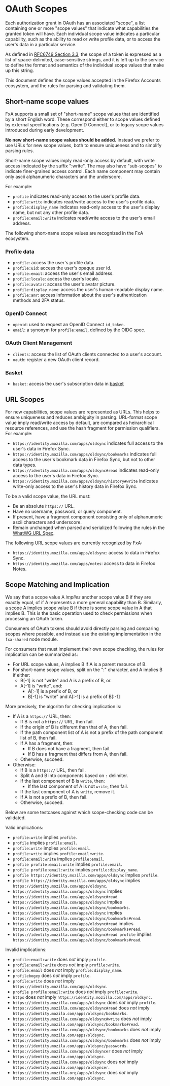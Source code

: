# OAuth Scopes

Each authorization grant in OAuth has an associated "scope",
a list containing one or more "scope values"
that indicate what capabilities the granted token will have.
Each individual scope value indicates a particular capability,
such as the ability to read or write profile data,
or to access the user's data in a particular service.

As defined in [RFC6749 Section 3.3](https://tools.ietf.org/html/rfc6749#section-3.3),
the scope of a token is expressed as
a list of space-delimited, case-sensitive strings,
and it is left up to the service
to define the format and semantics
of the individual scope values
that make up this string.

This document defines the scope values
accepted in the Firefox Accounts ecosystem,
and the rules for parsing and validating them.

## Short-name scope values

FxA supports a small set of "short-name" scope values
that are identified by a short English word.
These correspond either to
scope values defined by external specifications
(e.g. OpenID Connect),
or to legacy scope values
introduced during early development.

**No new short-name scope values should be added.**
Instead we prefer to use URLs for new scope values,
both to ensure uniqueness
and to simplify parsing rules.

Short-name scope values imply read-only access by default,
with write access indicated by the suffix ":write".
The may also have "sub-scopes"
to indicate finer-grained access control.
Each name component may contain only ascii alphanumeric characters
and the underscore.

For example:

* `profile` indicates read-only access
  to the user's profile data.
* `profile:write` indicates read/write access
  to the user's profile data.
* `profile:display_name` indicates read-only access
  to the user's display name, but not any other
  profile data.
* `profile:email:write` indicates read/write access
  to the user's email address.

The following short-name scope values are recognized
in the FxA ecosystem.

### Profile data

* `profile`: access the user's profile data.
* `profile:uid`: access the user's opaque user id.
* `profile:email`: access the user's email address.
* `profile:locale`: access the user's locale.
* `profile:avatar`: access the user's avatar picture.
* `profile:display_name`: access the user's human-readable display name.
* `profile:amr`: access information about the user's authentication methods and 2FA status.

### OpenID Connect

* `openid`: used to request an OpenID Connect `id_token`.
* `email`: a synonym for `profile:email`, defined by the OIDC spec.

### OAuth Client Management

* `clients`: access the list of OAuth clients connected to a user's account.
* `oauth`: register a new OAuth client record.

### Basket

* `basket`: access the user's subscription data in
  [basket](http://basket.readthedocs.io/)


## URL Scopes

For new capabilities, scope values are represented as URLs.
This helps to ensure uniqueness
and reduces ambiguity in parsing.
URL-format scope value imply read/write access by default,
are compared as heirarchical resource references,
and use the hash fragment for permission qualifiers.
For example:

* `https://identity.mozilla.com/apps/oldsync` indicates full
   access to the user's data in Firefox Sync.
* `https://identity.mozilla.com/apps/oldsync/bookmarks` indicates
   full access to the user's bookmark data in Firefox Sync,
   but not to other data types.
* `https://identity.mozilla.com/apps/oldsync#read` indicates
   read-only access to the user's data in Firefox Sync.
* `https://identity.mozilla.com/apps/oldsync/history#write` indicates
   write-only access to the user's history data in Firefox Sync.

To be a valid scope value, the URL must:

* Be an absolute `https://` URL.
* Have no username, password, or query component.
* If present, have a fragment component consisting only of alphanumeric ascii characters and underscore.
* Remain unchanged when parsed and serialized following the rules in the
  [WhatWG URL Spec](https://url.spec.whatwg.org).

The following URL scope values are currently recognized by FxA:

* `https://identity.mozilla.com/apps/oldsync`: access to data in Firefox Sync.
* `https://identity.mozilla.com/apps/notes`: access to data in Firefox Notes.


## Scope Matching and Implication

We say that a scope value A *implies* another scope value B
if they are exactly equal,
of if A represents a more general capability than B.
Similarly, a scope A implies scope value B
if there is some scope value in A that implies B.
This is the basic operation used to check
permissions when processing an OAuth token.

Consumers of OAuth tokens should avoid
directly parsing and comparing scopes where possible,
and instead use the existing implementation
in the `fxa-shared` node module.

For consumers that must implement their own scope checking,
the rules for implication can be summarized as:

* For URL scope values, A implies B if A is a parent resource of B.
* For short-name scope values, split on the ":" character,
  and A implies B if either:
  * B[-1] is not "write" and A is a prefix of B, or.
  * A[-1] is "write", and:
    * A[:-1] is a prefix of B, or
    * B[-1] is "write" and A[:-1] is a prefix of B[:-1]

More precisely, the algoritm for checking implication is:

* If A is a `https://` URL, then:
  * If B is not a `https://` URL, then fail.
  * If the origin of B is different than that of A, then fail.
  * If the path component list of A is not a prefix of the path
    component list of B, then fail.
  * If A has a fragment, then:
    * If B does not have a fragment, then fail.
    * If B has a fragment that differs from A, then fail.
  * Otherwise, succeed.
* Otherwise:
  * If B is a `https://` URL, then fail.
  * Split A and B into components based on `:` delimiter.
  * If the last component of B is `write`, then:
    * If the last component of A is not `write`, then fail.
  * If the last component of A is `write`, remove it.
  * If A is not a prefix of B, then fail.
  * Otherwise, succeed.

Below are some testcases against which
scope-checking code can be validated.

Valid implications:
* `profile:write` implies `profile`.
* `profile` implies `profile:email`.
* `profile:write` implies `profile:email`.
* `profile:write` implies `profile:email:write`.
* `profile:email:write` implies `profile:email`.
* `profile profile:email:write` implies `profile:email`.
* `profile profile:email:write` implies `profile:display_name`.
* `profile https://identity.mozilla.com/apps/oldsync` implies `profile`.
* `profile https://identity.mozilla.com/apps/oldsync` implies `https://identity.mozilla.com/apps/oldsync`.
* `https://identity.mozilla.com/apps/oldsync` implies `https://identity.mozilla.com/apps/oldsync#read`.
* `https://identity.mozilla.com/apps/oldsync` implies `https://identity.mozilla.com/apps/oldsync/bookmarks`.
* `https://identity.mozilla.com/apps/oldsync` implies `https://identity.mozilla.com/apps/oldsync/bookmarks#read`.
* `https://identity.mozilla.com/apps/oldsync#read` implies `https://identity.mozilla.com/apps/oldsync/bookmarks#read`.
* `https://identity.mozilla.com/apps/oldsync#read profile` implies `https://identity.mozilla.com/apps/oldsync/bookmarks#read`.

Invalid implications:
* `profile:email:write` does *not* imply `profile`.
* `profile:email:write` does *not* imply `profile:write`.
* `profile:email` does *not* imply `profile:display_name`.
* `profilebogey` does *not* imply `profile`.
* `profile:write` does *not* imply `https://identity.mozilla.com/apps/oldsync`.
* `profile profile:email:write` does *not* imply `profile:write`.
* `https` does *not* imply `https://identity.mozilla.com/apps/oldsync`.
* `https://identity.mozilla.com/apps/oldsync` does *not* imply `profile`.
* `https://identity.mozilla.com/apps/oldsync#read` does *not* imply `https://identity.mozila.com/apps/oldsync/bookmarks`.
* `https://identity.mozilla.com/apps/oldsync#write` does *not* imply `https://identity.mozila.com/apps/oldsync/bookmarks#read`.
* `https://identity.mozilla.com/apps/oldsync/bookmarks` does *not* imply `https://identity.mozila.com/apps/oldsync`.
* `https://identity.mozilla.com/apps/oldsync/bookmarks` does *not* imply `https://identity.mozila.com/apps/oldsync/passwords`.
* `https://identity.mozilla.com/apps/oldsyncer` does *not* imply `https://identity.mozila.com/apps/oldsync`.
* `https://identity.mozilla.com/apps/oldsync` does *not* imply `https://identity.mozila.com/apps/oldsyncer`.
* `https://identity.mozilla.org/apps/oldsync` does *not* imply `https://identity.mozila.com/apps/oldsync`.
